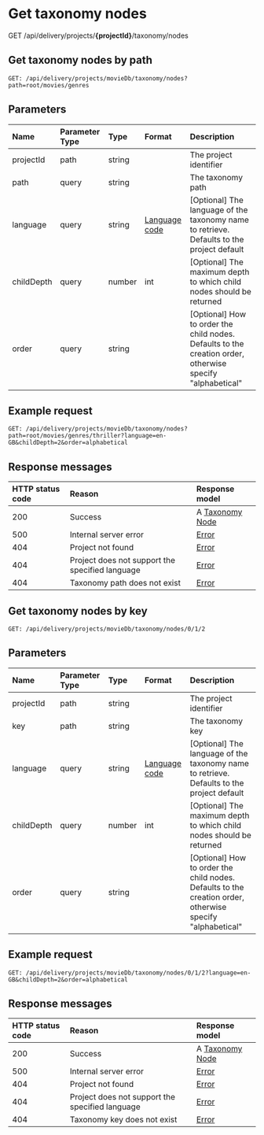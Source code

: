 # Get taxonomy nodes
<span class="label label--get">GET</span> /api/delivery/projects/**{projectId}**/taxonomy/nodes

## Get taxonomy nodes by path

```http
GET: /api/delivery/projects/movieDb/taxonomy/nodes?path=root/movies/genres
```
 
## Parameters
| Name | Parameter Type | Type | Format | Description |
| :------- | :--------- |  :--- | :----- | :--------- |
| projectId | path | string | | The project identifier |
| path | query | string |  | The taxonomy path |
| language | query | string | [Language code](/localization.md) | [Optional] The language of the taxonomy name to retrieve. Defaults to the project default |
| childDepth | query | number | int | [Optional] The maximum depth to which child nodes should be returned |
| order | query |  string | | [Optional] How to order the child nodes. Defaults to the creation order, otherwise specify "alphabetical" |

## Example request
```http
GET: /api/delivery/projects/movieDb/taxonomy/nodes?path=root/movies/genres/thriller?language=en-GB&childDepth=2&order=alphabetical
```

## Response messages

| HTTP status code | Reason | Response model |
|:-|:-|:-|
| 200 | Success | A [Taxonomy Node](/model/taxonomy-node.md) |
| 500 | Internal server error | [Error](/key-concepts/errors.md) |
| 404 | Project not found | [Error](/key-concepts/errors.md) |
| 404 | Project does not support the specified language | [Error](/key-concepts/errors.md) |
| 404 | Taxonomy path does not exist | [Error](/key-concepts/errors.md) |


## Get taxonomy nodes by key

```http
GET: /api/delivery/projects/movieDb/taxonomy/nodes/0/1/2
```

## Parameters
| Name | Parameter Type | Type | Format | Description |
| :------- | :-------|  :--- | :----- | :------------ |
| projectId | path | string | | The project identifier |
| key | path | string |  | The taxonomy key |
| language | query | string | [Language code](/localization.md) | [Optional] The language of the taxonomy name to retrieve. Defaults to the project default |
| childDepth | query | number | int | [Optional] The maximum depth to which child nodes should be returned |
| order | query |  string | | [Optional] How to order the child nodes. Defaults to the creation order, otherwise specify "alphabetical" |


## Example request
```http
GET: /api/delivery/projects/movieDb/taxonomy/nodes/0/1/2?language=en-GB&childDepth=2&order=alphabetical
```

## Response messages

| HTTP status code | Reason | Response model |
|:-|:-|:-|
| 200 | Success | A [Taxonomy Node](/model/taxonomy-node.md) |
| 500 | Internal server error | [Error](/key-concepts/errors.md) |
| 404 | Project not found | [Error](/key-concepts/errors.md) |
| 404 | Project does not support the specified language | [Error](/key-concepts/errors.md) |
| 404 | Taxonomy key does not exist | [Error](/key-concepts/errors.md) |
